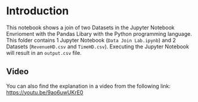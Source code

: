 # Introduction
This notebook shows a join of two Datasets in the Jupyter Notebook Envrioment with the Pandas Libary with the Python programming language. This folder contains 1 Jupyter Notebook (`Data Join Lab.ipynb`) and 2 Datasets (`RevenueHD.csv` and `TimeHD.csv`). Executing the Jupyter Notebook will result in an `output.csv` file.

## Video
You can also find the explanation in a video from the following link: https://youtu.be/9ao6uwUKrE0